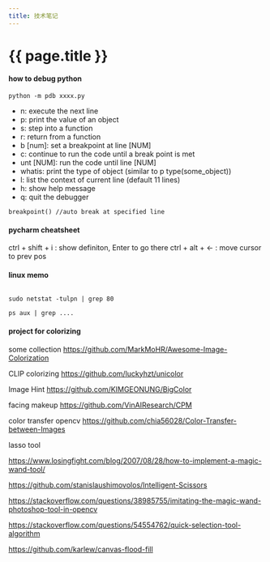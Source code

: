 ```yaml
---
title: 技术笔记
---
```


# {{ page.title }}


#### how to debug python
```
python -m pdb xxxx.py

```

- n: execute the next line
- p: print the value of an object
- s: step into a function
- r: return from a function
- b [num]: set a breakpoint at line [NUM]
- c: continue to run the code until a break point is met
- unt [NUM]: run the code until line [NUM]
- whatis: print the type of object (similar to p type(some_object))
- l: list the context of current line (default 11 lines)
- h: show help message
- q: quit the debugger

```
breakpoint() //auto break at specified line 
```
#### pycharm cheatsheet

ctrl + shift + i : show definiton, Enter to go there
ctrl + alt + <-  : move cursor to prev pos


#### linux memo

```

sudo netstat -tulpn | grep 80

ps aux | grep ....

```

#### project for colorizing

some collection
https://github.com/MarkMoHR/Awesome-Image-Colorization

CLIP colorizing
https://github.com/luckyhzt/unicolor

Image Hint
https://github.com/KIMGEONUNG/BigColor

facing makeup
https://github.com/VinAIResearch/CPM


color transfer opencv
https://github.com/chia56028/Color-Transfer-between-Images


lasso tool

https://www.losingfight.com/blog/2007/08/28/how-to-implement-a-magic-wand-tool/

https://github.com/stanislaushimovolos/Intelligent-Scissors

https://stackoverflow.com/questions/38985755/imitating-the-magic-wand-photoshop-tool-in-opencv

https://stackoverflow.com/questions/54554762/quick-selection-tool-algorithm

https://github.com/karlew/canvas-flood-fill